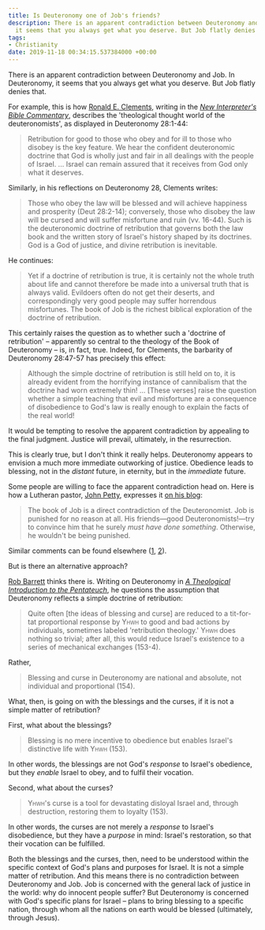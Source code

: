```yaml
---
title: Is Deuteronomy one of Job's friends?
description: There is an apparent contradiction between Deuteronomy and Job. In Deuteronomy,
  it seems that you always get what you deserve. But Job flatly denies that.
tags:
- Christianity
date: 2019-11-18 00:34:15.537384000 +00:00
---
```

There is an apparent contradiction between Deuteronomy and Job. In Deuteronomy, it seems that you always get what you deserve. But Job flatly denies that.

For example, this is how [Ronald E. Clements](https://en.wikipedia.org/wiki/R._E._Clements), writing in the [_New Interpreter's Bible Commentary_](https://www.abingdonpress.com/product/9781426739125), describes the 'theological thought world of the deuteronomists', as displayed in Deuteronomy 28:1-44:

> Retribution for good to those who obey and for ill to those who disobey is the key feature. We hear the confident deuteronomic doctrine that God is wholly just and fair in all dealings with the people of Israel. ... Israel can remain assured that it receives from God only what it deserves.

Similarly, in his reflections on Deuteronomy 28, Clements writes:

> Those who obey the law will be blessed and will achieve happiness and prosperity (Deut 28:2-14); conversely, those who disobey the law will be cursed and will suffer misfortune and ruin (vv. 16-44). Such is the deuteronomic doctrine of retribution that governs both the law book and the written story of Israel's history shaped by its doctrines. God is a God of justice, and divine retribution is inevitable.

He continues:

> Yet if a doctrine of retribution is true, it is certainly not the whole truth about life and cannot therefore be made into a universal truth that is always valid. Evildoers often do not get their deserts, and correspondingly very good people may suffer horrendous misfortunes. The book of Job is the richest biblical exploration of the doctrine of retribution.

This certainly raises the question as to whether such a 'doctrine of retribution' &ndash; apparently so central to the theology of the Book of Deuteronomy &ndash; is, in fact, true. Indeed, for Clements, the barbarity of Deuteronomy 28:47-57 has precisely this effect:

> Although the simple doctrine of retribution is still held on to, it is already evident from the horrifying instance of cannibalism that the doctrine had worn extremely thin! ... [These verses] raise the question whether a simple teaching that evil and misfortune are a consequence of disobedience to God's law is really enough to explain the facts of the real world!

It would be tempting to resolve the apparent contradiction by appealing to the final judgment. Justice will prevail, ultimately, in the resurrection.

This is clearly true, but I don't think it really helps. Deuteronomy appears to envision a much more immediate outworking of justice. Obedience leads to blessing, not in the _distant_ future, in eternity, but in the _immediate_ future.

Some people are willing to face the apparent contradiction head on. Here is how a Lutheran pastor, [John Petty](https://www.progressiveinvolvement.com/about.html), expresses it [on his blog](https://www.progressiveinvolvement.com/progressive_involvement/2011/07/the-deuteronomist-and-michele-bachmann.html):

> The book of Job is a direct contradiction of the Deuteronomist. Job is punished for no reason at all. His friends&mdash;good Deuteronomists!&mdash;try to convince him that he surely _must have done something_. Otherwise, he wouldn't be being punished.

Similar comments can be found elsewhere ([1](https://www.progressiveinvolvement.com/progressive_involvement/2012/09/the-documentary-hypothesis-or-no-moses-didnt-write-the-pentateuch.html), [2](https://www.patheos.com/blogs/radicalchristianmillennial/2016/08/deuteronomy-blessings-and-curses-but-mostly-curses/)).

But is there an alternative approach?

[Rob Barrett](https://colossianforum.org/about-us/team/) thinks there is. Writing on Deuteronomy in [_A Theological Introduction to the Pentateuch_](https://bakerbookhouse.com/products/a-theological-introduction-to-the-pentateuch-interpreting-the-torah-as-christian-scripture-9780801039126), he questions the assumption that Deuteronomy reflects a simple doctrine of retribution:

> Quite often [the ideas of blessing and curse] are reduced to a tit-for-tat proportional response by Y<span style="font-variant:small-caps">hwh</span> to good and bad actions by individuals, sometimes labeled 'retribution theology.' Y<span style="font-variant:small-caps">hwh</span> does nothing so trivial; after all, this would reduce Israel's existence to a series of mechanical exchanges (153-4).

Rather,

> Blessing and curse in Deuteronomy are national and absolute, not individual and proportional (154).

What, then, is going on with the blessings and the curses, if it is not a simple matter of retribution?

First, what about the blessings?

> Blessing is no mere incentive to obedience but enables Israel's distinctive life with Y<span style="font-variant:small-caps">hwh</span> (153).

In other words, the blessings are not God's _response_ to Israel's obedience, but they _enable_ Israel to obey, and to fulfil their vocation.

Second, what about the curses?

> Y<span style="font-variant:small-caps">hwh</span>'s curse is a tool for devastating disloyal Israel and, through destruction, restoring them to loyalty (153).

In other words, the curses are not merely a _response_ to Israel's disobedience, but they have a _purpose_ in mind: Israel's restoration, so that their vocation can be fulfilled.

Both the blessings and the curses, then, need to be understood within the specific context of God's plans and purposes for Israel. It is not a simple matter of retribution. And this means there is no contradiction between Deuteronomy and Job. Job is concerned with the general lack of justice in the world: why do innocent people suffer? But Deuteronomy is concerned with God's specific plans for Israel &ndash; plans to bring blessing to a specific nation, through whom all the nations on earth would be blessed (ultimately, through Jesus).

